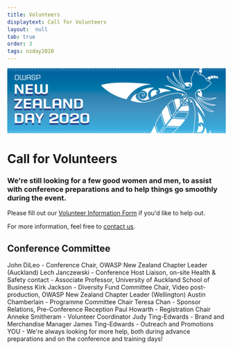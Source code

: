 ```yaml
---
title: Volunteers
displaytext: Call for Volunteers
layout:  null
tab: true
order: 3
tags: nzday2020
---
```


![Conference Web Banner](assets/images/Web_Banner-OWASP_NZ_Day_2020.jpg)

# Call for Volunteers

### We're still looking for a few good women and men, to assist with conference preparations and to help things go smoothly during the event.

Please fill out our [Volunteer Information Form](https://forms.gle/gayhbpKSfM7C2RmJ7) if you'd like to help out.

For more information, feel free to [contact us](mailto://new-zealand-day@owasp.org).

## Conference Committee

John DiLeo - Conference Chair, OWASP New Zealand Chapter Leader (Auckland)
Lech Janczewski - Conference Host Liaison, on-site Health & Safety contact - Associate Professor, University of Auckland School of Business
Kirk Jackson - Diversity Fund Committee Chair, Video post-production, OWASP New Zealand Chapter Leader (Wellington)
Austin Chamberlain - Programme Committee Chair
Teresa Chan - Sponsor Relations, Pre-Conference Reception
Paul Howarth - Registration Chair
Anneke Smitheram - Volunteer Coordinator
Judy Ting-Edwards - Brand and Merchandise Manager
James Ting-Edwards - Outreach and Promotions
YOU - We're always looking for more help, both during advance preparations and on the conference and training days!